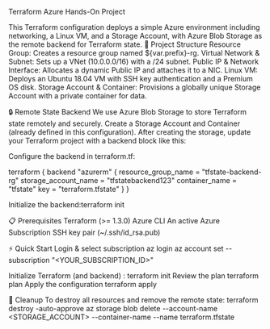 Terraform Azure Hands-On Project

This Terraform configuration deploys a simple Azure environment including networking, a Linux VM, and a Storage Account, with Azure Blob Storage as the remote backend for Terraform state.
🚀 Project Structure
Resource Group: Creates a resource group named ${var.prefix}-rg.
Virtual Network & Subnet: Sets up a VNet (10.0.0.0/16) with a /24 subnet.
Public IP & Network Interface: Allocates a dynamic Public IP and attaches it to a NIC.
Linux VM: Deploys an Ubuntu 18.04 VM with SSH key authentication and a Premium OS disk.
Storage Account & Container: Provisions a globally unique Storage Account with a private container for data.

🔒 Remote State Backend
We use Azure Blob Storage to store Terraform state remotely and securely.
Create a Storage Account and Container (already defined in this configuration). After creating the storage, update your Terraform project with a backend block like this:

Configure the backend in terraform.tf:

terraform {
  backend "azurerm" {
    resource_group_name  = "tfstate-backend-rg"
    storage_account_name = "tfstatebackend123"
    container_name       = "tfstate"
    key                  = "terraform.tfstate"
  }
}

Initialize the backend:terraform init

📋 Prerequisites
Terraform (>= 1.3.0)
Azure CLI
An active Azure Subscription
SSH key pair (~/.ssh/id_rsa.pub)

⚡️ Quick Start
Login & select subscription
az login
az account set --subscription "<YOUR_SUBSCRIPTION_ID>"

Initialize Terraform (and backend) : terraform init
Review the plan
terraform plan
Apply the configuration
terraform apply 


🔄 Cleanup
To destroy all resources and remove the remote state: terraform destroy -auto-approve
az storage blob delete --account-name <STORAGE_ACCOUNT> --container-name <CONTAINER> --name terraform.tfstate


